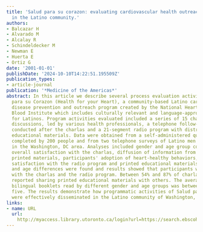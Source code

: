 ```yaml
---
title: 'Salud para su corazon: evaluating cardiovascular health outreach activities
  in the Latino community.'
authors:
- Balcazar H
- Alvarado M
- Alcalay R
- Schindeldecker M
- Newman E
- Huerta E
- Ortiz G
date: '2001-01-01'
publishDate: '2024-10-10T14:22:51.195509Z'
publication_types:
- article-journal
publication: '*Medicine of the Americas*'
abstract: In this article we describe several process evaluation activities of Salud
  para su Corazon (Health for your Heart), a community-based Latino cardiovascular
  disease prevention and outreach program created by the National Heart, Lung, and
  Blood Institute which includes culturally relevant and language-appropriate materials
  for Latinos. Program activities evaluated included a series of 15 charlas, or group
  discussions, led by various health professionals, a telephone follow-up interview
  conducted after the charlas and a 21-segment radio program with distribution of
  educational materials. Data were obtained from a self-administered questionnaire
  completed by 200 people and from two telephone surveys of Latino men and women living
  in the Washington, DC area. Analyses included gender and age group comparisons of
  overall satisfaction with the charlas, diffusion of information from charlas and
  printed materials, participants' adoption of heart-healthy behaviors, and consumer
  satisfaction with the radio program and printed educational materials. Few gender
  and age differences were found and results showed that participants were satisfied
  with the charlas and the radio program. Between 54% and 87% of charla respondents
  reported sharing printed educational materials with others. The average number of
  bilingual booklets read by different gender and age groups was between four and
  five. The results demonstrate how programmatic activities of Salud para su Corazon
  were effectively disseminated in the Latino community of Washington, DC.
links:
- name: URL
  url: 
    http://myaccess.library.utoronto.ca/login?url=https://search.ebscohost.com/login.aspx?direct=true&db=cin20&AN=107048256&site=ehost-live
---
```

